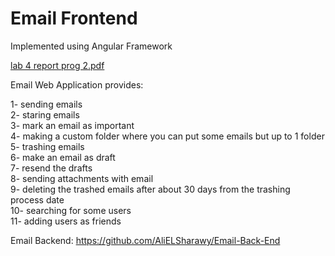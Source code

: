 # Email Frontend
Implemented using Angular Framework

[lab 4 report prog 2.pdf](https://github.com/AliELSharawy/Email-Front-End/files/8628002/lab.4.report.prog.2.pdf)

Email Web Application provides:

1- sending emails\
2- staring emails\
3- mark an email as important\
4- making a custom folder where you can put some emails but up to 1 folder\
5- trashing emails\
6- make an email as draft\
7- resend the drafts\
8- sending attachments with email\
9- deleting the trashed emails after about 30 days from the trashing process date\
10- searching for some users\
11- adding users as friends

Email Backend: https://github.com/AliELSharawy/Email-Back-End
